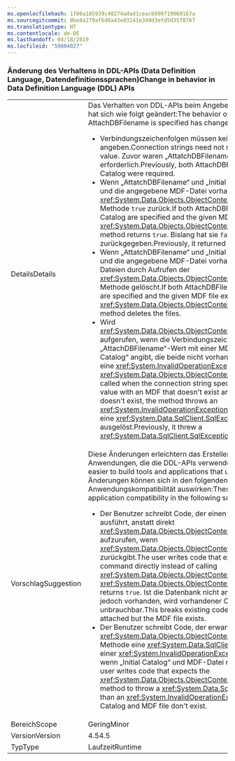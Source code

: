 ```yaml
---
ms.openlocfilehash: 1f06a185939c40274adad1ceac6990719069167a
ms.sourcegitcommit: 0be8a279af6d8a43e03141e349d3efd5d35f8767
ms.translationtype: HT
ms.contentlocale: de-DE
ms.lasthandoff: 04/18/2019
ms.locfileid: "59804027"
---
```

### <a name="change-in-behavior-in-data-definition-language-ddl-apis"></a><span data-ttu-id="92d31-101">Änderung des Verhaltens in DDL-APIs (Data Definition Language, Datendefinitionssprachen)</span><span class="sxs-lookup"><span data-stu-id="92d31-101">Change in behavior in Data Definition Language (DDL) APIs</span></span>

|   |   |
|---|---|
|<span data-ttu-id="92d31-102">Details</span><span class="sxs-lookup"><span data-stu-id="92d31-102">Details</span></span>|<span data-ttu-id="92d31-103">Das Verhalten von DDL-APIs beim Angeben von „AttachDBFilename“ hat sich wie folgt geändert:</span><span class="sxs-lookup"><span data-stu-id="92d31-103">The behavior of DDL APIs when AttachDBFilename is specified has changed as follows:</span></span><ul><li><span data-ttu-id="92d31-104">Verbindungszeichenfolgen müssen keinen „Initial Catalog“-Wert angeben.</span><span class="sxs-lookup"><span data-stu-id="92d31-104">Connection strings need not specify an Initial Catalog value.</span></span> <span data-ttu-id="92d31-105">Zuvor waren „AttatchDBFilename“ und „Initial Catalog“ erforderlich.</span><span class="sxs-lookup"><span data-stu-id="92d31-105">Previously, both AttachDBFilename and Initial Catalog were required.</span></span></li><li><span data-ttu-id="92d31-106">Wenn „AttatchDBFilename“ und „Initial Catalog“ angegeben sind und die angegebene MDF-Datei vorhanden ist, gibt die <xref:System.Data.Objects.ObjectContext.DatabaseExists%2A>-Methode <code>true</code> zurück.</span><span class="sxs-lookup"><span data-stu-id="92d31-106">If both AttachDBFilename and Initial Catalog are specified and the given MDF file exists, the <xref:System.Data.Objects.ObjectContext.DatabaseExists%2A> method returns <code>true</code>.</span></span> <span data-ttu-id="92d31-107">Bislang hat sie <code>false</code> zurückgegeben.</span><span class="sxs-lookup"><span data-stu-id="92d31-107">Previously, it returned <code>false</code>.</span></span></li><li><span data-ttu-id="92d31-108">Wenn „AttatchDBFilename“ und „Initial Catalog“ angegeben sind und die angegebene MDF-Datei vorhanden ist, werden die Dateien durch Aufrufen der <xref:System.Data.Objects.ObjectContext.DeleteDatabase%2A>-Methode gelöscht.</span><span class="sxs-lookup"><span data-stu-id="92d31-108">If both AttachDBFilename and Initial Catalog are specified and the given MDF file exists, calling the <xref:System.Data.Objects.ObjectContext.DeleteDatabase%2A> method deletes the files.</span></span></li><li><span data-ttu-id="92d31-109">Wird <xref:System.Data.Objects.ObjectContext.DeleteDatabase%2A> aufgerufen, wenn die Verbindungszeichenfolge einen „AttachDBFilename“-Wert mit einer MDF-Datei und einem „Initial Catalog“ angibt, die beide nicht vorhanden sind, löst die Methode eine <xref:System.InvalidOperationException>-Ausnahme aus.</span><span class="sxs-lookup"><span data-stu-id="92d31-109">If <xref:System.Data.Objects.ObjectContext.DeleteDatabase%2A> is called when the connection string specifies an AttachDBFilename value with an MDF that doesn't exist and an Initial Catalog that doesn't exist, the method throws an <xref:System.InvalidOperationException> exception.</span></span> <span data-ttu-id="92d31-110">Zuvor hat sie eine <xref:System.Data.SqlClient.SqlException>-Ausnahme ausgelöst.</span><span class="sxs-lookup"><span data-stu-id="92d31-110">Previously, it threw a <xref:System.Data.SqlClient.SqlException> exception.</span></span></li></ul>|
|<span data-ttu-id="92d31-111">Vorschlag</span><span class="sxs-lookup"><span data-stu-id="92d31-111">Suggestion</span></span>|<span data-ttu-id="92d31-112">Diese Änderungen erleichtern das Erstellen von Tools und Anwendungen, die die DDL-APIs verwenden.</span><span class="sxs-lookup"><span data-stu-id="92d31-112">These changes make it easier to build tools and applications that use the DDL APIs.</span></span> <span data-ttu-id="92d31-113">Diese Änderungen können sich in den folgenden Szenarien auf die Anwendungskompatibilität auswirken:</span><span class="sxs-lookup"><span data-stu-id="92d31-113">These changes can affect application compatibility in the following scenarios:</span></span><ul><li><span data-ttu-id="92d31-114">Der Benutzer schreibt Code, der einen <code>DROP DATABASE</code>-Befehl ausführt, anstatt direkt <xref:System.Data.Objects.ObjectContext.DeleteDatabase%2A> aufzurufen, wenn <xref:System.Data.Objects.ObjectContext.DatabaseExists%2A><code>true</code> zurückgibt.</span><span class="sxs-lookup"><span data-stu-id="92d31-114">The user writes code that executes a <code>DROP DATABASE</code> command directly instead of calling <xref:System.Data.Objects.ObjectContext.DeleteDatabase%2A> if <xref:System.Data.Objects.ObjectContext.DatabaseExists%2A> returns <code>true</code>.</span></span> <span data-ttu-id="92d31-115">Ist die Datenbank nicht angefügt, die MDF-Datei jedoch vorhanden, wird vorhandener Code hierdurch unbrauchbar.</span><span class="sxs-lookup"><span data-stu-id="92d31-115">This breaks existing code If the database is not attached but the MDF file exists.</span></span></li><li><span data-ttu-id="92d31-116">Der Benutzer schreibt Code, der erwartet, dass die <xref:System.Data.Objects.ObjectContext.DeleteDatabase%2A>-Methode eine <xref:System.Data.SqlClient.SqlException>- anstelle einer <xref:System.InvalidOperationException>-Ausnahme auslöst, wenn „Initial Catalog“ und MDF-Datei nicht vorhanden sind.</span><span class="sxs-lookup"><span data-stu-id="92d31-116">The user writes code that expects the <xref:System.Data.Objects.ObjectContext.DeleteDatabase%2A> method to throw a <xref:System.Data.SqlClient.SqlException> rather than an <xref:System.InvalidOperationException> when the Initial Catalog and MDF file don't exist.</span></span></li></ul>|
|<span data-ttu-id="92d31-117">Bereich</span><span class="sxs-lookup"><span data-stu-id="92d31-117">Scope</span></span>|<span data-ttu-id="92d31-118">Gering</span><span class="sxs-lookup"><span data-stu-id="92d31-118">Minor</span></span>|
|<span data-ttu-id="92d31-119">Version</span><span class="sxs-lookup"><span data-stu-id="92d31-119">Version</span></span>|<span data-ttu-id="92d31-120">4.5</span><span class="sxs-lookup"><span data-stu-id="92d31-120">4.5</span></span>|
|<span data-ttu-id="92d31-121">Typ</span><span class="sxs-lookup"><span data-stu-id="92d31-121">Type</span></span>|<span data-ttu-id="92d31-122">Laufzeit</span><span class="sxs-lookup"><span data-stu-id="92d31-122">Runtime</span></span>|
